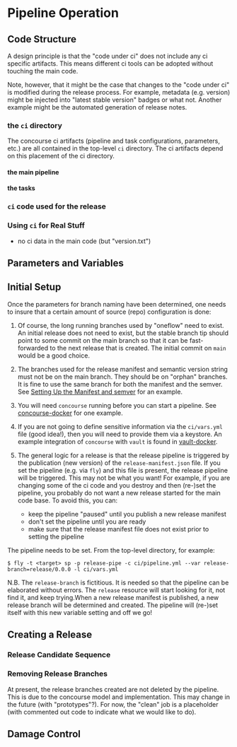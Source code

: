 # Pipeline Operation

## Code Structure

A design principle is that the "code under ci" does not include any ci specific artifacts.
This means different ci tools can be adopted without touching the main code.

Note, however, that it might be the case that changes to the "code under ci" is modified
during the release process.  For example, metadata (e.g. version) might be injected into "latest stable version" badges or what not.  Another example might be the automated generation of
release notes.

### the `ci` directory

The concourse ci artifacts (pipeline and task configurations, parameters, etc.) are all
contained in the top-level `ci` directory.  The ci artifacts depend on this placement
of the ci directory.

#### the main pipeline

#### the tasks

### `ci` code used for the release

### Using `ci` for Real Stuff

- no ci data in the main code (but "version.txt")

## Parameters and Variables

## Initial Setup

Once the parameters for branch naming have been determined, one
needs to insure that a certain amount of source (repo) configuration
is done:

1.  Of course, the long running branches used by "oneflow" need to exist.
An initial
release does not need to exist, but the stable branch tip should
point to some commit on the main branch so that it can be fast-forwarded
to the next release that is created.  The initial commit on `main` would
be a good choice.

2.  The branches used for the release manifest and semantic version string
must not be on the main branch.  They should be on "orphan" branches.  It
is fine to use the same branch for both the manifest and the semver.  See
[Setting Up the Manifest and semver](./Version_Setup.md) for an example.

3.  You will need `concourse` running before you can start a pipeline. See
[concourse-docker](https://github.com/ranger6/concourse-docker) for one
example.

4.  If you are not going to define sensitive information via the `ci/vars.yml` file
(good idea!), then you will need to provide them via a keystore.  An example
integration of `concourse` with `vault` is found in [vault-docker](https://github.com/ranger6/vault-docker).

5.  The general logic for a release is that the release pipeline is triggered by
the publication (new version) of the `release-manifest.json` file.  If you set
the pipeline (e.g. via `fly`) and this file is present, the release pipeline
will be triggered.  This may not be what you want!  For example, if you are
changing some of the ci code and you destroy and then (re-)set the pipeline, you
probably do not want a new release started for the main code base.  To avoid
this, you can:

    - keep the pipeline "paused" until you publish a new release manifest
    - don't set the pipeline until you are ready
    - make sure that the release manifest file does not exist prior to setting the pipeline

The pipeline needs to be set. From the top-level directory, for example:

```
$ fly -t <target> sp -p release-pipe -c ci/pipeline.yml --var release-branch=release/0.0.0 -l ci/vars.yml
```

N.B. The `release-branch` is fictitious.  It is needed so that the pipeline can be elaborated
without errors.  The `release` resource will start looking for it, not find it, and keep trying.When a new release manifest is published, a new release branch will be determined and created.
The pipeline will (re-)set itself with this new variable setting and off we go!

## Creating a Release

### Release Candidate Sequence

### Removing Release Branches

At present, the release branches created are not deleted by the pipeline.  This is
due to the concourse model and implementation.  This may change in the future (with
"prototypes"?).  For now, the "clean" job is a placeholder (with commented out code
to indicate what we would like to do).

## Damage Control

